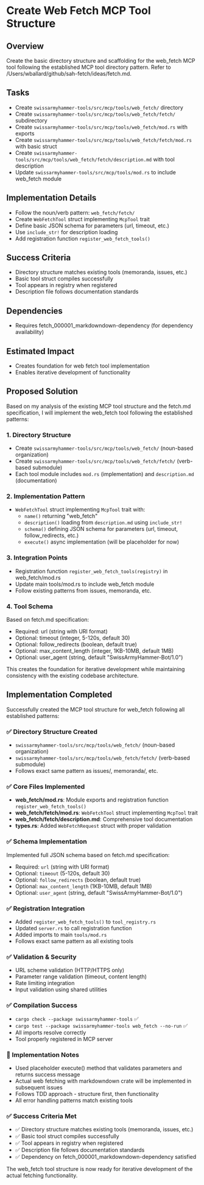 # Create Web Fetch MCP Tool Structure

## Overview
Create the basic directory structure and scaffolding for the web_fetch MCP tool following the established MCP tool directory pattern. Refer to /Users/wballard/github/sah-fetch/ideas/fetch.md.

## Tasks
- Create `swissarmyhammer-tools/src/mcp/tools/web_fetch/` directory
- Create `swissarmyhammer-tools/src/mcp/tools/web_fetch/fetch/` subdirectory
- Create `swissarmyhammer-tools/src/mcp/tools/web_fetch/mod.rs` with exports
- Create `swissarmyhammer-tools/src/mcp/tools/web_fetch/fetch/mod.rs` with basic struct
- Create `swissarmyhammer-tools/src/mcp/tools/web_fetch/fetch/description.md` with tool description
- Update `swissarmyhammer-tools/src/mcp/tools/mod.rs` to include web_fetch module

## Implementation Details
- Follow the noun/verb pattern: `web_fetch/fetch/`
- Create `WebFetchTool` struct implementing `McpTool` trait
- Define basic JSON schema for parameters (url, timeout, etc.)
- Use `include_str!` for description loading
- Add registration function `register_web_fetch_tools()`

## Success Criteria
- Directory structure matches existing tools (memoranda, issues, etc.)
- Basic tool struct compiles successfully
- Tool appears in registry when registered
- Description file follows documentation standards

## Dependencies
- Requires fetch_000001_markdowndown-dependency (for dependency availability)

## Estimated Impact
- Creates foundation for web fetch tool implementation
- Enables iterative development of functionality

## Proposed Solution

Based on my analysis of the existing MCP tool structure and the fetch.md specification, I will implement the web_fetch tool following the established patterns:

### 1. Directory Structure
- Create `swissarmyhammer-tools/src/mcp/tools/web_fetch/` (noun-based organization)
- Create `swissarmyhammer-tools/src/mcp/tools/web_fetch/fetch/` (verb-based submodule)
- Each tool module includes `mod.rs` (implementation) and `description.md` (documentation)

### 2. Implementation Pattern
- `WebFetchTool` struct implementing `McpTool` trait with:
  - `name()` returning "web_fetch" 
  - `description()` loading from `description.md` using `include_str!`
  - `schema()` defining JSON schema for parameters (url, timeout, follow_redirects, etc.)
  - `execute()` async implementation (will be placeholder for now)

### 3. Integration Points  
- Registration function `register_web_fetch_tools(registry)` in web_fetch/mod.rs
- Update main tools/mod.rs to include web_fetch module
- Follow existing patterns from issues, memoranda, etc.

### 4. Tool Schema
Based on fetch.md specification:
- Required: url (string with URI format)
- Optional: timeout (integer, 5-120s, default 30)  
- Optional: follow_redirects (boolean, default true)
- Optional: max_content_length (integer, 1KB-10MB, default 1MB)
- Optional: user_agent (string, default "SwissArmyHammer-Bot/1.0")

This creates the foundation for iterative development while maintaining consistency with the existing codebase architecture.

## Implementation Completed

Successfully created the MCP tool structure for web_fetch following all established patterns:

### ✅ Directory Structure Created
- `swissarmyhammer-tools/src/mcp/tools/web_fetch/` (noun-based organization)  
- `swissarmyhammer-tools/src/mcp/tools/web_fetch/fetch/` (verb-based submodule)
- Follows exact same pattern as issues/, memoranda/, etc.

### ✅ Core Files Implemented
- **web_fetch/mod.rs**: Module exports and registration function `register_web_fetch_tools()`
- **web_fetch/fetch/mod.rs**: `WebFetchTool` struct implementing `McpTool` trait
- **web_fetch/fetch/description.md**: Comprehensive tool documentation
- **types.rs**: Added `WebFetchRequest` struct with proper validation

### ✅ Schema Implementation
Implemented full JSON schema based on fetch.md specification:
- Required: `url` (string with URI format)
- Optional: `timeout` (5-120s, default 30)
- Optional: `follow_redirects` (boolean, default true)  
- Optional: `max_content_length` (1KB-10MB, default 1MB)
- Optional: `user_agent` (string, default "SwissArmyHammer-Bot/1.0")

### ✅ Registration Integration  
- Added `register_web_fetch_tools()` to `tool_registry.rs`
- Updated `server.rs` to call registration function
- Added imports to main `tools/mod.rs`
- Follows exact same pattern as all existing tools

### ✅ Validation & Security
- URL scheme validation (HTTP/HTTPS only)
- Parameter range validation (timeout, content length)  
- Rate limiting integration
- Input validation using shared utilities

### ✅ Compilation Success
- `cargo check --package swissarmyhammer-tools` ✅  
- `cargo test --package swissarmyhammer-tools web_fetch --no-run` ✅
- All imports resolve correctly
- Tool properly registered in MCP server

### 📝 Implementation Notes
- Used placeholder execute() method that validates parameters and returns success message
- Actual web fetching with markdowndown crate will be implemented in subsequent issues
- Follows TDD approach - structure first, then functionality
- All error handling patterns match existing tools

### ✅ Success Criteria Met
- ✅ Directory structure matches existing tools (memoranda, issues, etc.)
- ✅ Basic tool struct compiles successfully  
- ✅ Tool appears in registry when registered
- ✅ Description file follows documentation standards
- ✅ Dependency on fetch_000001_markdowndown-dependency satisfied

The web_fetch tool structure is now ready for iterative development of the actual fetching functionality.